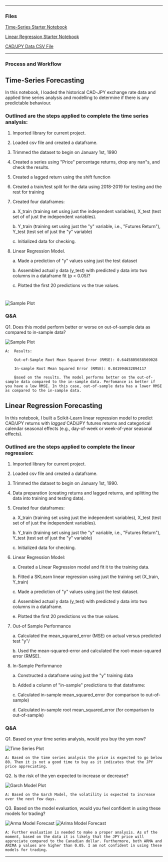 - - -

### Files

[Time-Series Starter Notebook](Time_Series_Analysis/time_series_analysis.ipynb)

[Linear Regression Starter Notebook](Time_Series_Analysis/regression_analysis.ipynb)

[CAD/JPY Data CSV File](Time_Series_Analysis/cad_jpy.csv)

- - -

### Process and Workflow

## Time-Series Forecasting

In this notebook, I loaded the historical CAD-JPY exchange rate data and applied time series analysis and modelling to determine if there is any predictable behaviour.

### Outlined are the steps applied to complete the time series analysis:


1. Imported library for current project. 

2. Loaded csv file and created a dataframe.

3. Trimmed the dataset to begin on January 1st, 1990

4. Created a series using "Price" percentage returns, drop any nan"s, and check the results.
   
5. Created a lagged return using the shift function
    
6. Created a train/test split for the data using 2018-2019 for testing and the rest for training
 
7. Created four dataframes: 

    a. X_train (training set using just the independent variables), X_test (test set of of just the independent variables).

    b. Y_train (training set using just the "y" variable, i.e., "Futures Return"), Y_test (test set of just the "y" variable)

    c. Initialized data for checking.

8. Linear Regression Model.

    a. Made a prediction of "y" values using just the test dataset

    b. Assembled actual y data (y_test) with predicted y data into two columns in a dataframe 
    fit (p < 0.05)?

    c. Plotted the first 20 predictions vs the true values.

#

![Sample Plot](Images/20_day.png)


### Q&A 

Q1. Does this model perform better or worse on out-of-sample data as compared to in-sample data?

![Sample Plot](Images/20_day.png)
   
    A:  Results:

        Out-of-Sample Root Mean Squared Error (RMSE): 0.6445805658569028

        In-sample Root Mean Squared Error (RMSE): 0.841994632894117

        Based on the results. The model performs better on the out-of-sample data compared to the in-sample data. Perfomance is better if you have a low RMSE. In this case, out-of-sample data has a lower RMSE as compared to the in-sample data. 
   

## Linear Regression Forecasting

In this notebook, I built a Scikit-Learn linear regression model to predict CAD/JPY returns with *lagged* CAD/JPY futures returns and categorical calendar seasonal effects (e.g., day-of-week or week-of-year seasonal effects).

### Outlined are the steps applied to complete the linear regression:


1. Imported library for current project. 

2. Loaded csv file and created a dataframe.

3. Trimmed the dataset to begin on January 1st, 1990.

4. Data preparation (creating returns and lagged returns, and splitting the data into training and testing data).

5. Created four dataframes: 

    a. X_train (training set using just the independent variables), X_test (test set of of just the independent variables).

    b. Y_train (training set using just the "y" variable, i.e., "Futures Return"), Y_test (test set of just the "y" variable)

    c. Initialized data for checking.

6. Linear Regression Model:

    a. Created a Linear Regression model and fit it to the training data.

    b. Fitted a SKLearn linear regression using  just the training set (X_train, Y_train)

    c. Made a prediction of "y" values using just the test dataset.

    d. Assembled actual y data (y_test) with predicted y data into two columns in a dataframe.

    e. Plotted the first 20 predictions vs the true values.

7. Out-of Sample Performance

    a. Calculated the mean_squared_error (MSE) on actual versus predicted test "y"/

    b. Used the mean-squared-error and calculated the root-mean-squared error (RMSE).

8. In-Sample Performance

    a. Constructed a dataframe using just the "y" training data

    b. Added a column of "in-sample" predictions to that dataframe:  

    c. Calculated in-sample mean_squared_error (for comparison to out-of-sample)

    d. Calculated in-sample root mean_squared_error (for comparison to out-of-sample)


### Q&A



Q1. Based on your time series analysis, would you buy the yen now?

![Time Series Plot](Images/time_series.png)

    A: Based on the time series analysis the price is expected to go below 80. Then it is not a good time to buy as it indicates that the JPY price appreciating. 




Q2. Is the risk of the yen expected to increase or decrease?

![Garch Model Plot](Images/garch_model.png)

    A: Based on the Garch Model, the volatility is expected to increase over the next few days. 



Q3. Based on the model evaluation, would you feel confident in using these models for trading?

![Arma Model Forecast](Images/arma.png) ![Arima Model Forecast](Images/arima.png)

    A: Further evaluation is needed to make a proper analysis. As of the moment, based on the data it is likely that the JPY price will appreciate compared to the Canadian dollar. Furthermore, both ARMA and ARIMA p values are higher than 0.05. I am not confident in using these models for trading.

- - -



